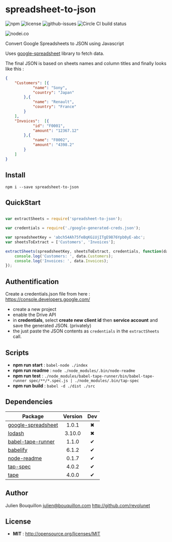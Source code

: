 # spreadsheet-to-json

![npm](https://img.shields.io/npm/v/spreadsheet-to-json.svg) ![license](https://img.shields.io/npm/l/spreadsheet-to-json.svg) ![github-issues](https://img.shields.io/github/issues/revolunet/spreadsheet-to-json.svg) ![Circle CI build status](https://circleci.com/gh/revolunet/spreadsheet-to-json.svg?style=svg)

![nodei.co](https://nodei.co/npm/spreadsheet-to-json.png?downloads=true&downloadRank=true&stars=true)

Convert Google Spreadsheets to JSON using Javascript

Uses [google-spreadsheet](https://www.npmjs.com/package/google-spreadsheet) library to fetch data.

The final JSON is based on sheets names and column titles and finally looks like this :

```json
{
    "Customers": [{
            "name": "Sony",
            "country": "Japan"
        },{
            "name": "Renault",
            "country": "France"
        }
    ],
    "Invoices":  [{
            "id": "F0001",
            "amount": "12367.12"
        },{
            "name": "F0002",
            "amount": "4398.2"
        }
    ]
}
```




## Install

`npm i --save spreadsheet-to-json`

## QuickStart

```js

var extractSheets = require('spreadsheet-to-json');

var credentials = require('./google-generated-creds.json');

var spreadsheetKey = 'abch54Ah75feBqKGiUjITgE9876Ypb0yE-abc';
var sheetsToExtract = ['Customers', 'Invoices'];

extractSheets(spreadsheetKey, sheetsToExtract, credentials, function(data) {
    console.log('Customers: ', data.Customers);
    console.log('Invoices: ', data.Invoices);
});

```


## Authentification

Create a credentials.json file from here : https://console.developers.google.com/

 - create a new project
 - enable the Drive API
 - in **credentials**, select **create new client id** then **service account** and save the generated JSON. (privately)
 - the just paste the JSON contents as `credentials` in the `extractSheets` call.

## Scripts

 - **npm run start** : `babel-node ./index`
 - **npm run readme** : `node ./node_modules/.bin/node-readme`
 - **npm run test** : `./node_modules/babel-tape-runner/bin/babel-tape-runner spec/**/*.spec.js | ./node_modules/.bin/tap-spec`
 - **npm run build** : `babel -d ./dist ./src`


## Dependencies

Package | Version | Dev
--- |:---:|:---:
[google-spreadsheet](https://www.npmjs.com/package/google-spreadsheet) | 1.0.1 | ✖
[lodash](https://www.npmjs.com/package/lodash) | 3.10.0 | ✖
[babel-tape-runner](https://www.npmjs.com/package/babel-tape-runner) | 1.1.0 | ✔
[babelify](https://www.npmjs.com/package/babelify) | 6.1.2 | ✔
[node-readme](https://www.npmjs.com/package/node-readme) | 0.1.7 | ✔
[tap-spec](https://www.npmjs.com/package/tap-spec) | 4.0.2 | ✔
[tape](https://www.npmjs.com/package/tape) | 4.0.0 | ✔


## Author

Julien Bouquillon <julien@bouquillon.com> http://github.com/revolunet

## License

 - **MIT** : http://opensource.org/licenses/MIT
